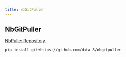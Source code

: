 ```yaml
---
title: NbGitPuller
---
```


## NbGitPuller

[NbPuller Repository](https://github.com/data-8/nbgitpuller).

```bash
pip install git+https://github.com/data-8/nbgitpuller
```
